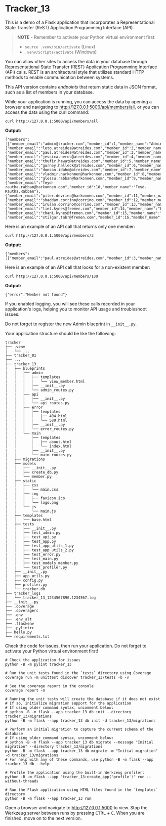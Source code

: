 # Tracker_13

This is a demo of a Flask application that incorporates a Representational State Transfer (ReST) Application Programming Interface (API).

> **NOTE** - Remember to activate your Python virtual environment first:
>
> - `source .venv/bin/activate` (Linux)
> - `.venv/Scripts/activate` (Windows)

You can allow other sites to access the data in your database through Representational State Transfer (REST) Application Programming Interface (API) calls. REST is an architectural style that utilizes standard HTTP methods to enable communication between systems.

This API version contains *endpoints* that return static data in JSON format, such as a list of members in your database.

While your application is running, you can access the data by opening a browser and navigating to <http://127.0.0.1:5000/api/members/all>, or you can access the data using the curl command:

```shell
curl http://127.0.0.1:5000/api/members/all
```

**Output:**

```text
{"members":[{"member_email":"admin@tracker.com","member_id":1,"member_name":"Admin"},{"member_email":"leto.atreides@atreides.com","member_id":2,"member_name":"Leto.Atreides"},{"member_email":"paul.atreides@atreides.com","member_id":3,"member_name":"Paul.Atreides"},{"member_email":"jessica.nerus@atreides.com","member_id":4,"member_name":"Jessica.Nerus"},{"member_email":"thufir.hawat@atreides.com","member_id":5,"member_name":"Thufir.Hawat"},{"member_email":"gurney.halleck@atreides.com","member_id":6,"member_name":"Gurney.Halleck"},{"member_email":"duncan.idaho@atreides.com","member_id":7,"member_name":"Duncan.Idaho"},{"member_email":"vladmir.harkonnen@harkonnen.com","member_id":8,"member_name":"Vladimir.Harkonnen"},{"member_email":"glossu.rabban@harkonnen.com","member_id":9,"member_name":"Glossu.Rabban"},{"member_email":"feyd-rautha.rabban@harkonnen.com","member_id":10,"member_name":"Feyd-Rautha.Rabban"},{"member_email":"piter.devries@harkonnen.com","member_id":11,"member_name":"Piter.DeVries"},{"member_email":"shaddam.corrino@corrino.com","member_id":12,"member_name":"Shaddam.Corrino"},{"member_email":"irulan.corrino@corrino.com","member_id":13,"member_name":"Irulan.Corrino"},{"member_email":"liet.kynes@fremen.com","member_id":14,"member_name":"Liet.Kynes"},{"member_email":"chani.kynes@fremen.com","member_id":15,"member_name":"Chani.Kynes"},{"member_email":"stilgar.tabr@fremen.com","member_id":16,"member_name":"Stilgar.Tabr"}]}
```

Here is an example of an API call that returns only one member:

```shell
curl http://127.0.0.1:5000/api/members/3
```

**Output:**

```text
{"members":[{"member_email":"paul.atreides@atreides.com","member_id":3,"member_name":"Paul.Atreides"}]}
```

Here is an example of an API call that looks for a non-existent member:

```shell
curl http://127.0.0.1:5000/api/members/100
```

**Output:**

```text
{"error":"Member not found"}
```

If you enabled logging, you will see these calls recorded in your application's logs, helping you to monitor API usage and troubleshoot issues.

Do not forget to register the new Admin blueprint in `__init__.py`.

Your application structure should be like the following:

```text
tracker
├── .venv
|   └── ...
├── tracker_01
├── ...
├── tracker_13
|   ├── blueprints
|   |   ├── admin
|   |   |   ├── templates
|   |   |   |   └── view_member.html
|   |   |   ├── __init__.py
|   |   |   └── admin_routes.py
|   |   ├── api
|   |   |   ├── __init__.py
|   |   |   └── api_routes.py
|   |   ├── error
|   |   |   ├── templates
|   |   |   |   ├── 404.html
|   |   |   |   └── 500.html
|   |   |   ├── __init__.py
|   |   |   └── error_routes.py
|   |   └── main
|   |       ├── templates
|   |       |   ├── about.html
|   |       |   └── index.html
|   |       ├── __init__.py
|   |       └── main_routes.py
|   ├── migrations
|   ├── models
|   |   ├── __init__.py
|   |   ├── create_db.py
|   |   └── member.py
|   ├── static
|   |   ├── css
|   |   |   └── main.css
|   |   ├── img
|   |   |   ├── favicon.ico
|   |   |   └── logo.png
|   |   └── js
|   |       └── main.js
|   ├── templates
|   |   └── base.html
|   ├── tests
|   |   ├── __init__.py
|   |   ├── test_admin.py
|   |   ├── test_api.py
|   |   ├── test_app.py
|   |   ├── test_app_utils_1.py
|   |   ├── test_app_utils_2.py
|   |   ├── test_error.py
|   |   ├── test_main.py
|   |   ├── test_models_member.py
|   |   └── test_profiler.py
|   ├── __init__.py
|   ├── app_utils.py
|   ├── config.py
|   ├── profiler.py
|   └── tracker.db
├── tracker_logs
|   └── tracker_13_1234567890.1234567.log
├── __init__.py
├── .coverage
├── .coveragerc
├── .env
├── .env_alt
├── .flaskenv
├── .pylintrc
├── hello.py
└── requirements.txt
```

Check the code for issues, then run your application. Do not forget to activate your Python virtual environment first!

```shell
# Check the application for issues
python -B -m pylint tracker_13

# Run the unit tests found in the `tests` directory using Coverage
coverage run -m unittest discover tracker_13/tests -b -v

# See the coverage report in the console
coverage report -m

# Running the unit tests will create the database if it does not exist
# If so, initialize migration support for the application
# If using older command syntax, uncomment below:
# python -B -m flask --app tracker_13 db init --directory tracker_13/migrations
python -B -m flask --app tracker_13 db init -d tracker_13/migrations

# Perform an initial migration to capture the current schema of the database
# If using older command syntax, uncomment below:
# python -B -m flask --app tracker_13 db migrate --message "Initial migration" --directory tracker_13/migrations
python -B -m flask --app tracker_13 db migrate -m "Initial migration" -d tracker_13/migrations
# For help with any of these commands, use python -B -m flask --app tracker_13 db --help

# Profile the application using the built-in Werkzeug profiler:
python -B -m flask --app "tracker_13:create_app('profile')" run --without-threads

# Run the Flask application using HTML files found in the `templates` directory
python -B -m flask --app tracker_13 run
```

Open a browser and navigate to <http://127.0.0.1:5000> to view. Stop the Werkzeug server between runs by pressing <kbd>CTRL</kbd> +  <kbd>C</kbd>. When you are finished, move on to the next version.
